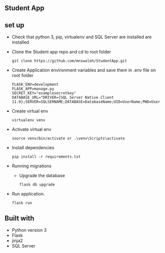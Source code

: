 ## Student App

## set up

- Check that python 3, pip, virtualenv and SQL Server are installed are installed

- Clone the Student app repo and cd to root folder
    ```
    git clone https://github.com/mnswaleh/StudentApp.git
    ```

- Create Application environment variables and save them in .env file on root folder
    ```
    FLASK_ENV=development
    FLASK_APP=manage.py
    SECRET_KEY="examplesecretkey"
    DATABASE_URL="DRIVER={SQL Server Native Client 11.0};SERVER=SQLSERNAME;DATABASE=DatabaseName;UID=UserName;PWD=UserPassword;Trusted_Connection=yes"

    ```
- Create virtual env
    ```
    virtualenv venv
    ```
- Activate virtual env
    ```
    source venv/bin/activate or .\venv\Scripts\activate 
    ```
- Install dependencies
    ```
    pip install -r requirements.txt
    ```
- Running migrations

    - Upgrade the database
        ```
        flask db upgrade
        ```
- Run application.
    ```
    flask run
    ```

## Built with
- Python version  3
- Flask
- jinja2
- SQL Server
